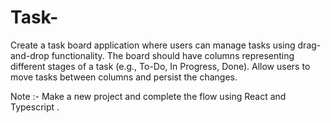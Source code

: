 # Task-

Create a task board application where users can manage tasks using drag-and-drop functionality. The board should have columns representing different stages of a task (e.g., To-Do, In Progress, Done). Allow users to move tasks between columns and persist the changes.

Note :- Make a new project and complete the flow using React and Typescript .
